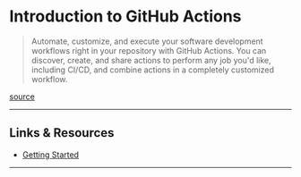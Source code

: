 # Introduction to GitHub Actions

> Automate, customize, and execute your software development workflows right in your repository with GitHub Actions. You can discover, create, and share actions to perform any job you'd like, including CI/CD, and combine actions in a completely customized workflow.

[source](https://help.github.com/en/actions)

---

## Links & Resources

- [Getting Started](https://help.github.com/en/actions/getting-started-with-github-actions/starting-with-preconfigured-workflow-templates)

---

